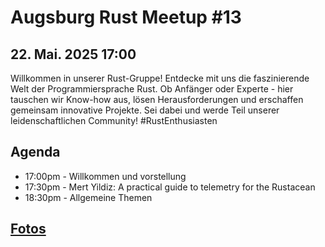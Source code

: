 # Augsburg Rust Meetup #13

## 22. Mai. 2025 17:00

Willkommen in unserer Rust-Gruppe! Entdecke mit uns die faszinierende Welt der Programmiersprache Rust. Ob Anfänger oder Experte - hier tauschen wir Know-how aus, lösen Herausforderungen und erschaffen gemeinsam innovative Projekte. Sei dabei und werde Teil unserer leidenschaftlichen Community! #RustEnthusiasten

## Agenda
- 17:00pm - Willkommen und vorstellung
- 17:30pm - Mert Yildiz: A practical guide to telemetry for the Rustacean
- 18:30pm - Allgemeine Themen

## [Fotos](./MeetupFotos13.md)